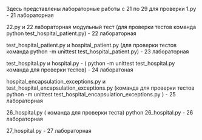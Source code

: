 Здесь представлены лабораторные работы с 21 по 29 для проверки
1.ру - 21 лабораторная

22.ру и 22 лабораторная модульный тест (для проверки тестов команда python test_hospital_patient.py) - 22 лабораторная 

test_hospital_patient.py и hospital_patient.py (для проверки тестов команда python -m unittest test_hospital_patient.py) - 23 лабораторная 

test_hospital.py и hospital.py - ( python -m unittest test_hospital.py команда для проверки тестов) - 24 лаборатоная

hospital_encapsulation_exceptions.py и test_hospital_encapsulation_exceptions.py (команда для проверки тестов python -m unittest test_hospital_encapsulation_exceptions.py
) - 25 лабораторная 

26_hospital.py ( команда для проверки теста) python 26_hospital.py - 26 лабораторная

27_hospital.py - 27 лабораторная

